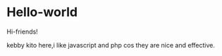 # Hello-world


Hi-friends!

kebby kito here,i like javascript and php cos they are nice and effective.
